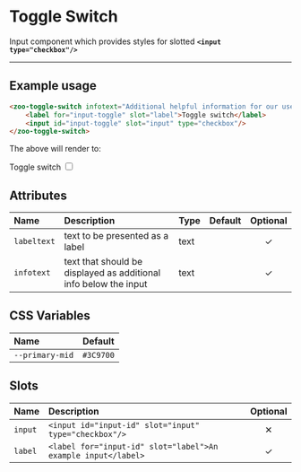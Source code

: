 # Toggle Switch

Input component which provides styles for slotted **`<input type="checkbox"/>`**

***

## Example usage

```HTML
<zoo-toggle-switch infotext="Additional helpful information for our users">
	<label for="input-toggle" slot="label">Toggle switch</label>
	<input id="input-toggle" slot="input" type="checkbox"/>
</zoo-toggle-switch>
```

The above will render to:

<zoo-toggle-switch infotext="Additional helpful information for our users">
	<label for="input-toggle" slot="label">Toggle switch</label>
	<input id="input-toggle" slot="input" type="checkbox"/>
</zoo-toggle-switch>

## Attributes

| **Name**    | **Description**                                                  | **Type** | **Default** | **Optional** |
| :---------- | :--------------------------------------------------------------- | :------- | :---------: | :----------: |
| `labeltext` | text to be presented as a label                                  | text     |             |   &#10003;   |
| `infotext`  | text that should be displayed as additional info below the input | text     |             |   &#10003;   |

## CSS Variables

| **Name**        | **Default** |
| :-------------- | :---------: |
| `--primary-mid` |  `#3C9700`  |

## Slots

| **Name** | **Description**                                               | **Optional** |
| :------- | :------------------------------------------------------------ | :----------: |
| `input`  | `<input id="input-id" slot="input" type="checkbox"/>`         |   &#10005;   |
| `label`  | `<label for="input-id" slot="label">An example input</label>` |   &#10003;   |
